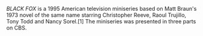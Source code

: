 _BLACK FOX_ is a 1995 American television miniseries based on Matt Braun's 1973 novel of the same name starring Christopher Reeve, Raoul Trujillo, Tony Todd and Nancy Sorel.[1] The miniseries was presented in three parts on CBS.
